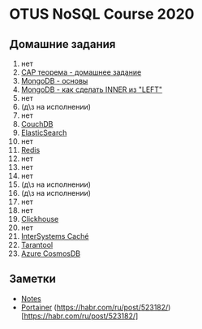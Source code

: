 # OTUS NoSQL Course 2020

## Домашние задания 

1. нет
2. [CAP теорема - домашнее задание](./002_CAP_THEOREM.md)
3. [MongoDB - основы](./003_MONGODB.md)
4. [MongoDB - как сделать INNER из "LEFT"](./004_MONGODB_JOIN.md)
5. нет
6. (д\з на исполнении)
7. нет
8. [CouchDB](./008_COUCHDB_POUCHDB.md)
9. [ElasticSearch](./009_ELASTICSEARCH.md)
10. нет
11. [Redis](./011_REDIS.md)
12. нет
13. нет
14. нет
15. (д\з на исполнении)
16. (д\з на исполнении)
17. нет
18. нет
19. [Clickhouse](./019_CLICKHOUSE.md)
20. нет
21. [InterSystems Caché](./022_INTERSYSTEMS.md)
22. [Tarantool](./022_TARANTOOL.md)
30. [Azure CosmosDB](./030_AZURE_COSMODB_MUSTDIE.md)


## Заметки

- [Notes](./000_NOTES.md) 
- [Portainer](./101_PORTAINER.md) (https://habr.com/ru/post/523182/)[https://habr.com/ru/post/523182/]